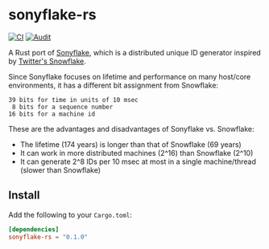 # sonyflake-rs

[![CI](https://github.com/bahlo/sonyflake-rs/workflows/CI/badge.svg)](https://github.com/bahlo/sonyflake-rs/actions?query=workflow%3ACI)
[![Audit](https://github.com/bahlo/sonyflake-rs/workflows/Audit/badge.svg)](https://github.com/bahlo/sonyflake-rs/actions?query=workflow%3AAudit)


A Rust port of [Sonyflake](https://github.com/sony/sonyflake), which is a distributed unique ID generator inspired by [Twitter's Snowflake](https://blog.twitter.com/2010/announcing-snowflake).

Since Sonyflake focuses on lifetime and performance on many host/core environments, it has a different bit assignment from Snowflake:

```
39 bits for time in units of 10 msec
 8 bits for a sequence number
16 bits for a machine id
```

These are the advantages and disadvantages of Sonyflake vs. Snowflake:

* The lifetime (174 years) is longer than that of Snowflake (69 years)
* It can work in more distributed machines (2^16) than Snowflake (2^10)
* It can generate 2^8 IDs per 10 msec at most in a single machine/thread (slower than Snowflake)

## Install

Add the following to your `Cargo.toml`:
```toml
[dependencies]
sonyflake-rs = "0.1.0"
```
